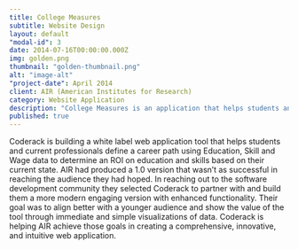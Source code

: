 ```yaml
---
title: College Measures
subtitle: Website Design
layout: default
"modal-id": 3
date: 2014-07-16T00:00:00.000Z
img: golden.png
thumbnail: "golden-thumbnail.png"
alt: "image-alt"
"project-date": April 2014
client: AIR (American Institutes for Research)
category: Website Application
description: "College Measures is an application that helps students and current professionals define a career path using Education, Skill and Wage data to determine an ROI on education and skills based on their current state."
published: true
---
```


Coderack is building a white label web application tool that helps students and current professionals define a career path using Education, Skill and Wage data to determine an ROI on education and skills based on their current state. AIR had produced a 1.0 version that wasn’t as successful in reaching the audience they had hoped.  In reaching out to the software development community  they selected Coderack to partner with and build them a more modern engaging version with enhanced functionality. Their goal was to align better with a younger audience and show the value of the tool through immediate and simple visualizations of data. Coderack is helping AIR achieve those goals in creating a comprehensive, innovative, and intuitive web application.
